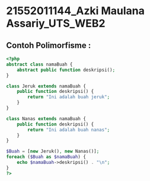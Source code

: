 # 21552011144_Azki Maulana Assariy_UTS_WEB2
## Contoh Polimorfisme :
```php
<?php
abstract class namaBuah {
    abstract public function deskripsi();
}

class Jeruk extends namaBuah {
    public function deskripsi() {
        return "Ini adalah buah jeruk";
    }
}

class Nanas extends namaBuah {
    public function deskripsi() {
        return "Ini adalah buah nanas";
    }
}

$Buah = [new Jeruk(), new Nanas()];
foreach ($Buah as $namaBuah) {
    echo $namaBuah->deskripsi() . "\n";
}
?>
```
